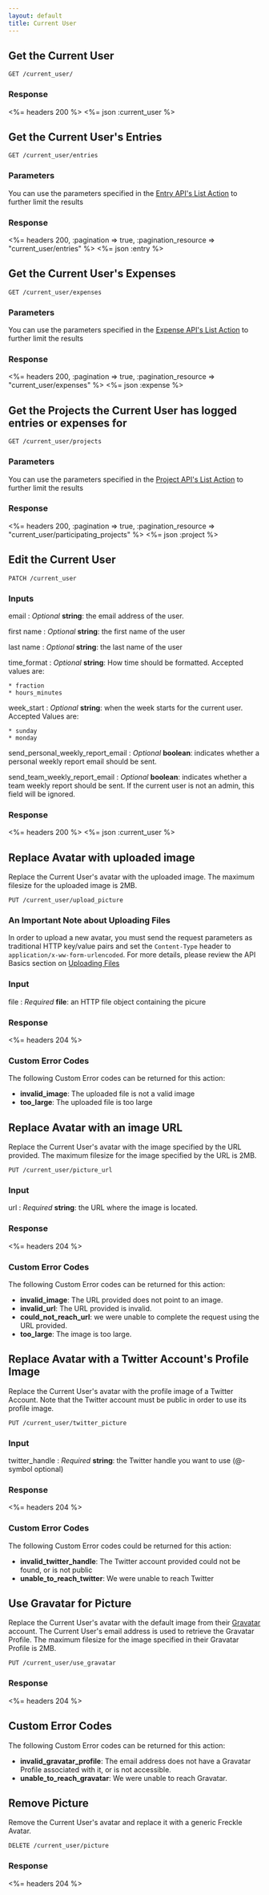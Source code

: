 ```yaml
---
layout: default
title: Current User
---
```


## Get the Current User

~~~
GET /current_user/
~~~

### Response

<%= headers 200 %>
<%= json :current_user %>

## Get the Current User's Entries

~~~
GET /current_user/entries
~~~

### Parameters

You can use the parameters specified in the [Entry API's List Action](/entries/index.html#list) to further limit the results

### Response

<%= headers 200, :pagination => true, :pagination_resource => "current_user/entries" %>
<%= json :entry %>

## Get the Current User's Expenses

~~~
GET /current_user/expenses
~~~

### Parameters

You can use the parameters specified in the [Expense API's List Action](/expenses/index.html#list) to further limit the results

### Response

<%= headers 200, :pagination => true, :pagination_resource => "current_user/expenses" %>
<%= json :expense %>

## Get the Projects the Current User has logged entries or expenses for

~~~
GET /current_user/projects
~~~

### Parameters

You can use the parameters specified in the [Project API's List Action](/projects/index.html#list) to further limit the results

### Response

<%= headers 200, :pagination => true, :pagination_resource => "current_user/participating_projects" %>
<%= json :project %>

## Edit the Current User

~~~
PATCH /current_user
~~~

### Inputs

email
: *Optional* **string**: the email address of the user.

first name
: *Optional* **string**: the first name of the user

last name
: *Optional* **string**: the last name of the user

time_format
: *Optional* **string**: How time should be formatted. Accepted values are:

    * fraction
    * hours_minutes

week_start
: *Optional* **string**: when the week starts for the current user. Accepted Values are:

    * sunday
    * monday

send_personal_weekly_report_email
: *Optional* **boolean**: indicates whether a personal weekly report email should be sent.

send_team_weekly_report_email
: *Optional* **boolean**: indicates whether a team weekly report should be sent. If the current user is not an admin, this field will be ignored.

### Response

<%= headers 200 %>
<%= json :current_user %>

## Replace Avatar with uploaded image

Replace the Current User's avatar with the uploaded image. The maximum filesize for the uploaded image is 2MB.

~~~
PUT /current_user/upload_picture
~~~

### An Important Note about Uploading Files
In order to upload a new avatar, you must send the request parameters as traditional HTTP key/value pairs and set the `Content-Type` header to `application/x-ww-form-urlencoded`. For more details, please review the API Basics section on [Uploading Files](/#uploading-files)

### Input

file
: *Required* **file**: an HTTP file object containing the picure

### Response

<%= headers 204 %>

### Custom Error Codes

The following Custom Error codes can be returned for this action:

* **invalid_image**: The uploaded file is not a valid image
* **too_large**: The uploaded file is too large

## Replace Avatar with an image URL

Replace the Current User's avatar with the image specified by the URL provided. The maximum filesize for the image specified by the URL is 2MB.

~~~
PUT /current_user/picture_url
~~~

### Input

url
: *Required* **string**: the URL where the image is located.

### Response

<%= headers 204 %>

### Custom Error Codes

The following Custom Error codes can be returned for this action:

* **invalid_image**: The URL provided does not point to an image.
* **invalid_url**: The URL provided is invalid.
* **could_not_reach_url**: we were unable to complete the request using the URL provided.
* **too_large**: The image is too large.

## Replace Avatar with a Twitter Account's Profile Image

Replace the Current User's avatar with the profile image of a Twitter Account. Note that the Twitter account must be public in order to use its profile image.

~~~
PUT /current_user/twitter_picture
~~~

### Input

twitter_handle
: *Required* **string**: the Twitter handle you want to use (@-symbol optional)

### Response
<%= headers 204 %>

### Custom Error Codes

The following Custom Error codes could be returned for this action:

* **invalid_twitter_handle**: The Twitter account provided could not be found, or is not public
* **unable_to_reach_twitter**: We were unable to reach Twitter

## Use Gravatar for Picture

Replace the Current User's avatar with the default image from their [Gravatar](http://en.gravatar.com/) account. The Current User's email address is used to retrieve the Gravatar Profile. The maximum filesize for the image specified in their Gravatar Profile is 2MB.

~~~
PUT /current_user/use_gravatar
~~~

### Response

<%= headers 204 %>

## Custom Error Codes

The following Custom Error codes can be returned for this action:

* **invalid_gravatar_profile**: The email address does not have a Gravatar Profile associated with it, or is not accessible.
* **unable_to_reach_gravatar**: We were unable to reach Gravatar.

## Remove Picture

Remove the Current User's avatar and replace it with a generic Freckle Avatar.

~~~
DELETE /current_user/picture
~~~

### Response

<%= headers 204 %>




